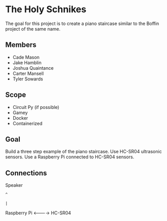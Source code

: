 # The Holy Schnikes

The goal for this project is to create a piano staircase similar to the Boffin project of the same name.

## Members
- Cade Mason
- Jake Hamblin
- Joshua Quaintance
- Carter Mansell
- Tyler Sowards

## Scope

- Circuit Py (if possible)
- Gamey
- Docker
- Containerized


## Goal

Build a three step example of the piano staircase. Use HC-SR04 ultrasonic sensors. Use a Raspberry Pi connected to HC-SR04 sensors.


## Connections

 Speaker

    ^

    |
    
Raspberry Pi <----> HC-SR04
